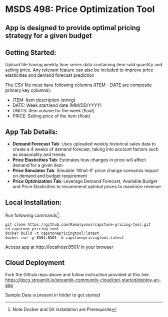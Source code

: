# MSDS 498: Price Optimization Tool

## App is designed to provide optimal pricing strategy for a given budget

## Getting Started:
Upload file having weekly time series data containing item sold quantity and selling price. Any relevant feature can also be included to improve price elasticities and demand forecast prediction

The CSV file must have following columns (ITEM - DATE are composite primary key columns):
- ITEM: Item description (string) 
- DATE: Week start/end date (MM/DD/YYYY) 
- UNITS: Item volume for the week (float) 
- PRICE: Selling price of the item (float)

## App Tab Details:
- **Demand Forecast Tab**: Uses uploaded weekly historical sales data to create a 4 weeks of demand forecast, taking into account factors such as seasonality and trends
- **Price Elasticities Tab**: Estimates how changes in price will affect demand for a given item
- **Price Simulator Tab**: Simulate 'What-If' price change scenarios impact on demand and budget requirement
- **Price Optimization Tab**: Leverage Demand Forecast, Available Budget and Price Elasticities to recommend optimal prices to maximize revenue

## Local Installation:
 Run following commands[^1]:

 ```
 git clone https://github.com/Kamalyunus/capstone-pricing-tool.git
 cd capstone-pricing-tool
 docker build -t capstonepricingtool:latest . 
 docker run -p 8501:8501 -d capstonepricingtool:latest
 ```
 Access app at  http://localhost:8501/ in your browser

## Cloud Deployment

Fork the Github repo above and follow instruction provided at this link:  
https://docs.streamlit.io/streamlit-community-cloud/get-started/deploy-an-app 

Sample Data is present in folder to get started

 [^1]: Note Docker and Git installation are Prerequisite
